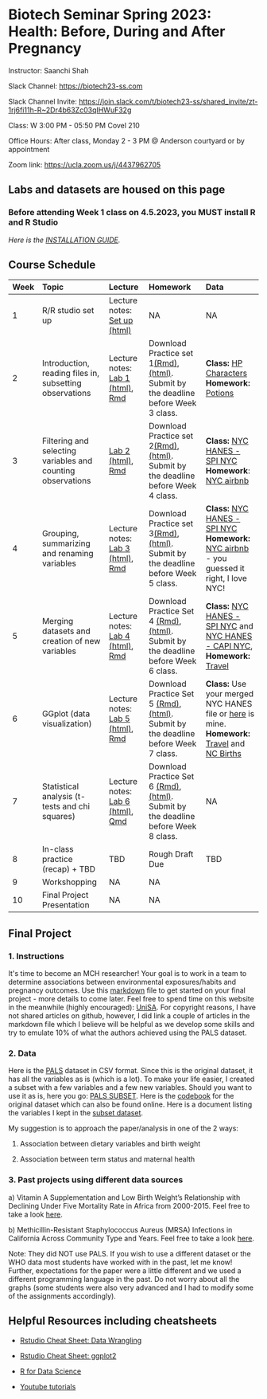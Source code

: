 # Biotech Seminar Spring 2023: Health: Before, During and After Pregnancy

Instructor: Saanchi Shah

Slack Channel: <https://biotech23-ss.com>

Slack Channel Invite: <https://join.slack.com/t/biotech23-ss/shared_invite/zt-1rj6fi11h-R~2Dr4b63Zc03qIHWuF32g>

Class: W 3:00 PM - 05:50 PM Covel 210

Office Hours: After class, Monday 2 - 3 PM @ Anderson courtyard or by appointment

Zoom link: <https://ucla.zoom.us/j/4437962705>

## Labs and datasets are housed on this page


### Before attending Week 1 class on 4.5.2023, you MUST install R and R Studio
*Here is the [INSTALLATION GUIDE](https://teacherscollege.screenstepslive.com/a/1135059-install-r-and-r-studio-for-mac).*

## Course Schedule

| Week | Topic | Lecture | Homework | Data |
|:-----------|:------------|:------------|:------------|:------------|
| 1 | R/R studio set up | Lecture notes: [Set up (html)](/Week1/Setup.html) | NA | NA |
| 2 | Introduction, reading files in, subsetting observations | Lecture notes: [Lab 1 (html)](/Week2/Week1.html), [Rmd](/Week2/Week1.Rmd) | Download Practice set 1[(Rmd)](/Week2/Practice1.Rmd), [(html)](/Week2/Practice1.html). Submit by the deadline before Week 3 class. | **Class:** [HP Characters](/Data/Characters.csv) <br /> **Homework:** [Potions](/Data/Potions.csv)|
| 3 | Filtering and selecting variables and counting observations | [Lab 2 (html)](/Week3/Week2.html), [Rmd](/Week3/Week2.Rmd) | Download Practice set 2[(Rmd)](/Week3/Practice2.Rmd),[(html)](/Week3/Practice2.html). Submit by the deadline before Week 4 class. | **Class:** [NYC HANES - SPI NYC](/Data/spi_nyc.csv) <br /> **Homework**: [NYC airbnb](/Data/nycairbnb2019.csv) |
| 4 | Grouping, summarizing and renaming variables | Lecture notes: [Lab 3 (html)](/Week4/Week3lab.html), [Rmd](/Week3/Week3lab.Rmd) | Download Practice set 3[(Rmd)](/Week4/Practice3.Rmd),[(html)](/Week4/Practice3.html). Submit by the deadline before Week 5 class. | **Class:** [NYC HANES - SPI NYC](/Data/spi_nyc.csv)<br /> **Homework:** [NYC airbnb](/Data/nycairbnb2019.csv) - you guessed it right, I love NYC! |
| 5 | Merging datasets and creation of new variables | Lecture notes: [Lab 4 (html)](/Week5/Week4.html), [Rmd](/Week5/Week4.Rmd) | Download Practice Set 4 [(Rmd)](/Week5/Practice4.Rmd),[(html)](/Week5/Practice4.html). Submit by the deadline before Week 6 class. | **Class:** [NYC HANES - SPI NYC](/Data/spi_nyc.csv) and [NYC HANES - CAPI NYC](/Data/capi_nyc.csv), <br /> **Homework:** [Travel](/Data/travelnew.csv) |
| 6 | GGplot (data visualization) | Lecture notes: [Lab 5 (html)](/Week6/Lab5.html), [Rmd](/Week6/Lab5.Rmd) | Download Practice Set 5 [(Rmd)](/Week6/Practice5.Rmd),[(html)](/Week6/Practice5.html). Submit by the deadline before Week 7 class.| **Class:** Use your merged NYC HANES file or [here](/Data/merged_nyc.rds) is mine. <br /> **Homework:** [Travel](/Data/travelnew.csv) and [NC Births](/Data/ncbirths.csv)|
| 7 | Statistical analysis (t-tests and chi squares) | Lecture notes: [Lab 6 (html)](/Week7/lab6.html), [Qmd](/Week7/lab6.qmd) | Download Practice Set 6 [(Rmd)](/Week7/Practice6.Rmd),[(html)](/Week7/Practice6.html). Submit by the deadline before Week 8 class.| NA |
| 8 | In-class practice (recap) + TBD | TBD | Rough Draft Due | TBD |
| 9 | Workshopping | NA | NA |
| 10 | Final Project Presentation | NA | NA |


## Final Project 

### 1. Instructions
It's time to become an MCH researcher! Your goal is to work in a team to determine associations between environmental exposures/habits and pregnancy outcomes. Use this [markdown](/Final/UniSA.Rmd) file to get started on your final project - more details to come later. Feel free to spend time on this website in the meanwhile (highly encouraged): [UniSA](https://data.unisa.edu.au/dap/Dataset.aspx?DatasetID=96137). For copyright reasons, I have not shared articles on github, however, I did link a couple of articles in the markdown file which I believe will be helpful as we develop some skills and try to emulate 10% of what the authors achieved using the PALS dataset. 

### 2. Data
Here is the [PALS](/Data/pals.csv) dataset in CSV format. Since this is the original dataset, it has all the variables as is (which is a lot). To make your life easier, I created a subset with a few variables and a few new variables. Should you want to use it as is, here you go: [PALS SUBSET](/Data/pals_subset.csv).
Here is the [codebook](/Data/palscodebook.pdf) for the original dataset which can also be found online.
Here is a document listing the variables I kept in the [subset dataset](/Final/pals_subset_var.docx).

My suggestion is to approach the paper/analysis in one of the 2 ways:
1. Association between dietary variables and birth weight

2. Association between term status and maternal health

### 3. Past projects using different data sources
a) Vitamin A Supplementation and Low Birth Weight’s Relationship with Declining Under Five Mortality Rate in Africa from 2000-2015. Feel free to take a look [here](/Final/SampleStudentWHOProject.pdf).

b) Methicillin-Resistant Staphylococcus Aureus (MRSA) Infections in California Across Community Type and Years. Feel free to take a look [here](/Final/SampleStudentCommunityProject.pdf).

Note: They did NOT use PALS. If you wish to use a different dataset or the WHO data most students have worked with in the past, let me know! Further, expectations for the paper were a little different and we used a different programming language in the past. Do not worry about all the graphs (some students were also very advanced and I had to modify some of the assignments accordingly).

## Helpful Resources including cheatsheets

- [Rstudio Cheat Sheet: Data Wrangling](https://www.rstudio.com/wp-content/uploads/2015/02/data-wrangling-cheatsheet.pdf)

- [Rstudio Cheat Sheet: ggplot2](/Cheatsheets/data-visualisation.pdf)

- [R for Data Science](https://r4ds.had.co.nz/)

- [Youtube tutorials](https://www.youtube.com/@marinstatlectures)


